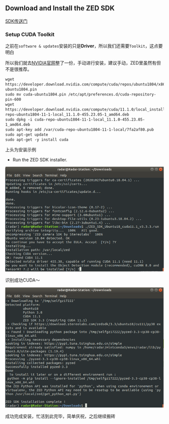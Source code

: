 ## Download and Install the ZED SDK

[SDK传送门](https://www.stereolabs.com/docs/installation/linux/)

### Setup CUDA Toolkit

之前在`software & updates`安装的只是**Driver**，所以我们还需要`Toolkit`，这点要明白

所以我们就去[NVIDIA官网](https://developer.nvidia.com/cuda-11.1.0-download-archive?target_os=Linux&target_arch=x86_64&target_distro=Ubuntu&target_version=1804&target_type=deblocal)整了一份，手动进行安装，建议手动，ZED里虽然有但不是很推荐。

```shell
wget https://developer.download.nvidia.com/compute/cuda/repos/ubuntu1804/x86_64/cuda-ubuntu1804.pin
sudo mv cuda-ubuntu1804.pin /etc/apt/preferences.d/cuda-repository-pin-600
wget https://developer.download.nvidia.com/compute/cuda/11.1.0/local_installers/cuda-repo-ubuntu1804-11-1-local_11.1.0-455.23.05-1_amd64.deb
sudo dpkg -i cuda-repo-ubuntu1804-11-1-local_11.1.0-455.23.05-1_amd64.deb
sudo apt-key add /var/cuda-repo-ubuntu1804-11-1-local/7fa2af80.pub
sudo apt-get update
sudo apt-get -y install cuda
```

上头为安装示例

- Run the ZED SDK installer.

![image-20201220110320158](ZED_SDK.assets/image-20201220110320158.png)

识别成功CUDA～

![image-20201220110451842](ZED_SDK.assets/image-20201220110451842.png)

成功完成安装，忙活到此完毕，简单庆祝，之后继续搬砖